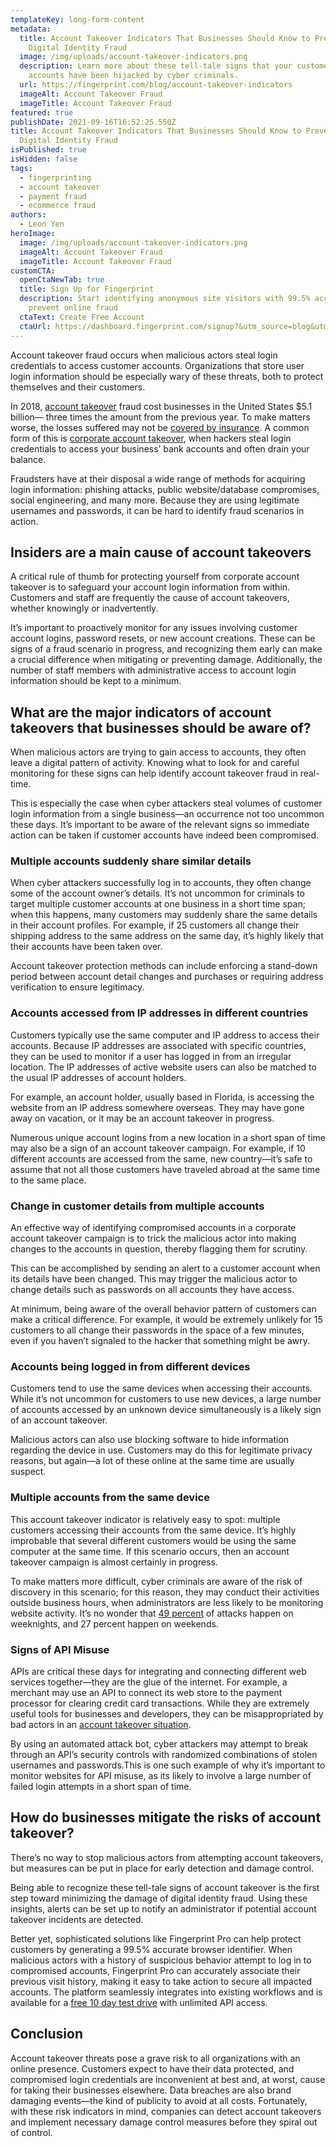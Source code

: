 ```yaml
---
templateKey: long-form-content
metadata:
  title: Account Takeover Indicators That Businesses Should Know to Prevent
    Digital Identity Fraud
  image: /img/uploads/account-takeover-indicators.png
  description: Learn more about these tell-tale signs that your customers'
    accounts have been hijacked by cyber criminals.
  url: https://fingerprint.com/blog/account-takeover-indicators
  imageAlt: Account Takeover Fraud
  imageTitle: Account Takeover Fraud
featured: true
publishDate: 2021-09-16T16:52:25.550Z
title: Account Takeover Indicators That Businesses Should Know to Prevent
  Digital Identity Fraud
isPublished: true
isHidden: false
tags:
  - fingerprinting
  - account takeover
  - payment fraud
  - ecommerce fraud
authors:
  - Leon Yen
heroImage:
  image: /img/uploads/account-takeover-indicators.png
  imageAlt: Account Takeover Fraud
  imageTitle: Account Takeover Fraud
customCTA:
  openCtaNewTab: true
  title: Sign Up for Fingerprint
  description: Start identifying anonymous site visitors with 99.5% accuracy to
    prevent online fraud
  ctaText: Create Free Account
  ctaUrl: https://dashboard.fingerprint.com/signup?&utm_source=blog&utm_medium=website&utm_campaign=blog
---
```

Account takeover fraud occurs when malicious actors steal login credentials to access customer accounts. Organizations that store user login information should be especially wary of these threats, both to protect themselves and their customers.

In 2018, [account takeover](https://www.javelinstrategy.com/coverage-area/2018-identity-fraud-fraud-enters-new-era-complexity) fraud cost businesses in the United States $5.1 billion— three times the amount from the previous year. To make matters worse, the losses suffered may not be [covered by insurance](https://colony.bank/corporate-account-takeover#:~:text=Corporate%20Account%20Takeover%20is%20a,accounts%20controlled%20by%20the%20thieves.). A common form of this is [corporate account takeover](/account-takeover/), when hackers steal login credentials to access your business’ bank accounts and often drain your balance. 

Fraudsters have at their disposal a wide range of methods for acquiring login information: phishing attacks, public website/database compromises, social engineering, and many more. Because they are using legitimate usernames and passwords, it can be hard to identify fraud scenarios in action. 

## Insiders are a main cause of account takeovers

A critical rule of thumb for protecting yourself from corporate account takeover is to safeguard your account login information from within. Customers and staff are frequently the cause of account takeovers, whether knowingly or inadvertently.

It’s important to proactively monitor for any issues involving customer account logins, password resets, or new account creations. These can be signs of a fraud scenario in progress, and recognizing them early can make a crucial difference when mitigating or preventing damage. Additionally, the number of staff members with administrative access to account login information should be kept to a minimum.

## What are the major indicators of account takeovers that businesses should be aware of?

When malicious actors are trying to gain access to accounts, they often leave a digital pattern of activity. Knowing what to look for and careful monitoring for these signs can help identify account takeover fraud in real-time. 

This is especially the case when cyber attackers steal volumes of customer login information from a single business—an occurrence not too uncommon these days. It’s important to be aware of the relevant signs so immediate action can be taken if customer accounts have indeed been compromised.

### Multiple accounts suddenly share similar details

When cyber attackers successfully log in to accounts, they often change some of the account owner’s details. It’s not uncommon for criminals to target multiple customer accounts at one business in a short time span; when this happens, many customers may suddenly share the same details in their account profiles. For example, if 25 customers all change their shipping address to the same address on the same day, it’s highly likely that their accounts have been taken over. 

Account takeover protection methods can include enforcing a stand-down period between account detail changes and purchases or requiring address verification to ensure legitimacy.

### Accounts accessed from IP addresses in different countries

Customers typically use the same computer and IP address to access their accounts. Because IP addresses are associated with specific countries, they can be used to monitor if a user has logged in from an irregular location. The IP addresses of active website users can also be matched to the usual IP addresses of account holders.

For example, an account holder, usually based in Florida, is accessing the website from an IP address somewhere overseas. They may have gone away on vacation, or it may be an account takeover in progress.

Numerous unique account logins from a new location in a short span of time may also be a sign of an account takeover campaign. For example, if 10 different accounts are accessed from the same, new country—it’s safe to assume that not all those customers have traveled abroad at the same time to the same place.

### Change in customer details from multiple accounts

An effective way of identifying compromised accounts in a corporate account takeover campaign is to trick the malicious actor into making changes to the accounts in question, thereby flagging them for scrutiny.

This can be accomplished by sending an alert to a customer account when its details have been changed. This may trigger the malicious actor to change details such as passwords on all accounts they have access. 

At minimum, being aware of the overall behavior pattern of customers can make a critical difference. For example, it would be extremely unlikely for 15 customers to all change their passwords in the space of a few minutes, even if you haven’t signaled to the hacker that something might be awry. 

### Accounts being logged in from different devices

Customers tend to use the same devices when accessing their accounts. While it’s not uncommon for customers to use new devices, a large number of accounts accessed by an unknown device simultaneously  is a likely sign of an account takeover.

Malicious actors can also use blocking software to hide information regarding the  device in use. Customers may do this for legitimate privacy reasons, but again—a lot of these online at the same time are usually suspect.

### Multiple accounts from the same device

This account takeover indicator is relatively easy to spot: multiple customers accessing their accounts from the same device. It’s highly improbable that several  different customers would be using the same computer at the same time. If this scenario occurs, then an account takeover campaign is almost certainly in progress.

To make matters more difficult, cyber criminals are aware of the risk of discovery in this scenario; for this reason, they may conduct their activities outside business hours, when administrators are less likely to be monitoring website activity. It’s no wonder that [49 percent](https://www.zdnet.com/article/most-ransomware-attacks-take-place-during-the-night-or-the-weekend/) of attacks happen on weeknights, and 27 percent happen on weekends.

### Signs of API Misuse

APIs are critical these days for integrating and connecting different web services together—they are the glue of the internet. For example, a merchant may use an API to connect its web store to the payment processor for clearing credit card transactions. While they are extremely useful tools for businesses and developers, they can be misappropriated by bad actors in an [account takeover situation](https://techbeacon.com/security/how-prevent-api-abuse-your-mobile-apps). 

By using an automated attack bot, cyber attackers may attempt to break through an API’s security controls with randomized combinations of stolen usernames and passwords.This is one such example of why it’s important to monitor websites for  API misuse,  as its likely to involve a large number of failed login attempts in a short span of time. 

## How do businesses mitigate the risks of account takeover?

There’s no way to stop malicious actors from attempting account takeovers, but measures can be put in place for early detection and damage control.

Being able to recognize these tell-tale signs of account takeover is the first step toward minimizing the damage of digital identity fraud. Using these insights, alerts can be set up to notify an administrator if potential account takeover incidents are detected.

Better yet, sophisticated solutions like Fingerprint Pro can help protect customers by generating a 99.5% accurate browser identifier. When malicious actors with a history of suspicious behavior attempt to log in to compromised accounts, Fingerprint Pro can accurately associate their previous visit history, making it easy to take action to secure all impacted accounts. The platform seamlessly integrates into existing workflows and is available for a [free 10 day test drive](https://dashboard.fingerprint.com/signup) with unlimited API access.

## Conclusion

Account takeover threats pose a grave risk to all organizations with an online presence. Customers expect to have their data protected, and compromised login credentials are inconvenient at best and, at worst, cause for taking their businesses elsewhere. Data breaches are also brand damaging events—the kind of publicity to avoid at all costs. Fortunately, with these risk indicators in mind, companies can detect account takeovers and implement necessary damage control measures before they spiral out of control.